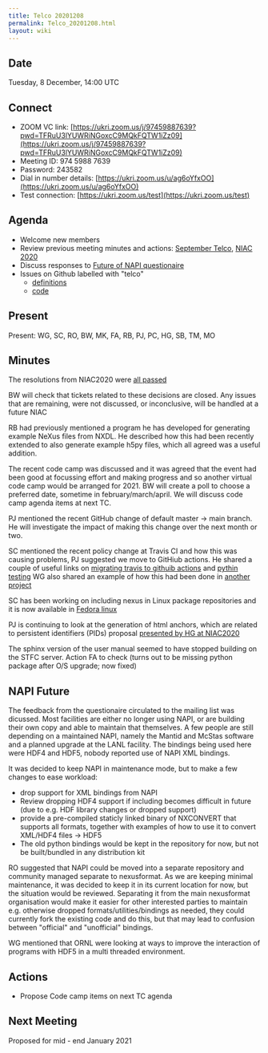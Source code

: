 ```yaml
---
title: Telco 20201208
permalink: Telco_20201208.html
layout: wiki
---
```


Date
----

Tuesday, 8 December, 14:00 UTC

<!-- end of autogeneration -->

Connect
-------
* ZOOM VC link: [https://ukri.zoom.us/j/97459887639?pwd=TFRuU3lYUWRiNGoxcC9MQkFQTW1iZz09](https://ukri.zoom.us/j/97459887639?pwd=TFRuU3lYUWRiNGoxcC9MQkFQTW1iZz09)
* Meeting ID:         974 5988 7639
* Password:           243582
* Dial in number details: [https://ukri.zoom.us/u/ag6oYfxOO](https://ukri.zoom.us/u/ag6oYfxOO)
* Test connection:        [https://ukri.zoom.us/test](https://ukri.zoom.us/test)

Agenda
------
   * Welcome new members
   * Review previous meeting minutes and actions: [September Telco](Telco_20200930.md), [NIAC 2020](NIAC2020minutes_concluding.md)
   * Discuss responses to [Future of NAPI questionaire](https://lists.nexusformat.org/pipermail/nexus/2020/001140.html)
   * Issues on Github labelled with "telco"
     * [definitions](https://github.com/nexusformat/definitions/issues?q=is%3Aopen+is%3Aissue+label%3Atelco)
     * [code](https://github.com/nexusformat/code/issues?q=is%3Aopen+is%3Aissue+label%3Atelco)

Present
--------

Present: WG, SC, RO, BW, MK, FA, RB, PJ, PC, HG, SB, TM, MO

Minutes
--------

The resolutions from NIAC2020 were [all passed](https://www.nexusformat.org/NIAC2020.html#decisions)
 
BW will check that tickets related to these decisions are closed. Any issues that are remaining, were not discussed, or inconclusive, will be handled at a future NIAC

RB had previously mentioned a program he has developed for generating example NeXus files from NXDL. He described how this had been recently extended to also generate example h5py files, which all agreed was a useful addition.
   
The recent code camp was discussed and it was agreed that the event had been good at focussing effort and making progress and so another virtual code camp would be arranged for 2021. BW will create a poll to choose a preferred date, sometime in february/march/april. We will discuss code camp agenda items at next TC. 
   
PJ mentioned the recent GitHub change of default master -> main branch. He will investigate the impact of making this change over the next month or two.
   
SC mentioned the recent policy change at Travis CI and how this was causing problems, PJ suggested we move to GitHiub actions. He shared a couple of useful links on [migrating travis to githuib actions](https://docs.github.com/en/free-pro-team@latest/actions/learn-github-actions/migrating-from-travis-ci-to-github-actions) and
[pythin testing](https://docs.github.com/en/free-pro-team@latest/actions/guides/building-and-testing-python) WG also shared an example of how this had been done in [another project](https://github.com/ORNL/ncio/blob/master/.github/workflows/ci-github-actions.yaml)
   
SC has been working on including nexus in Linux package repositories and it is now available in [Fedora linux](https://dl.fedoraproject.org/pub/fedora/linux/releases/33/Everything/x86_64/os/Packages/n/nexus-4.4.3-6.fc33.x86_64.rpm)

PJ is continuing to look at the generation of html anchors, which are related to persistent identifiers (PIDs) proposal [presented by HG at NIAC2020](https://github.com/nexusformat/NIAC/issues/73)

The sphinx version of the user manual seemed to have stopped building on the STFC server. Action FA to check (turns out to be missing python package after O/S upgrade; now fixed)

## NAPI Future

The feedback from the questionaire circulated to the mailing list was dicussed. Most facilities are either no longer using NAPI, or are building their own copy and able to maintain that themselves. A few people are still depending on a maintained NAPI, namely the Mantid and McStas software and a planned upgrade at the LANL facility. The bindings being used here were HDF4 and HDF5, nobody reported use of NAPI XML bindings.
  
It was decided to keep NAPI in maintenance mode, but to make a few changes to ease workload: 
* drop support for XML bindings from NAPI 
* Review dropping HDF4 support if including becomes difficult in future (due to e.g. HDF library changes or dropped support)  
* provide a pre-compiled staticly linked binary of NXCONVERT that supports all formats, together with examples of how to use it to convert XML/HDF4 files -> HDF5
* The old python bindings would be kept in the repository for now, but not be built/bundled in any distribution kit

RO suggested that NAPI could be moved into a separate repository and community managed separate to nexusformat. As we are keeping minimal maintenance, it was decided to keep it in its current location for now, but the situation would be reviewed. Separating it from the main nexusformat organisation would make it easier for other interested parties to maintain e.g. otherwise dropped formats/utilities/bindings as needed, they could currently fork the existing code and do this, but that may lead to confusion between "official" and "unofficial" bindings. 

WG mentioned that ORNL were looking at ways to improve the interaction of programs with HDF5 in a multi threaded environment.

Actions
-------

* Propose Code camp items on next TC agenda


Next Meeting
------------

Proposed for mid - end January 2021

 
